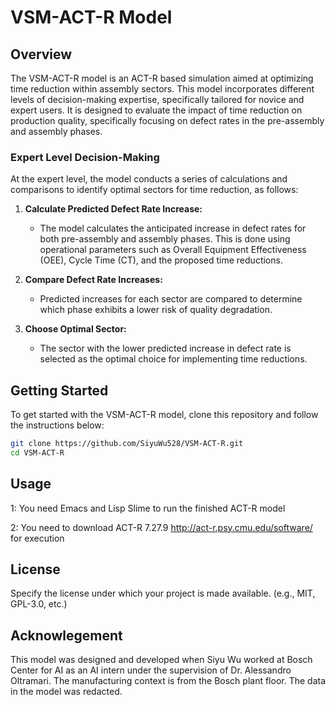 # VSM-ACT-R Model

## Overview
The VSM-ACT-R model is an ACT-R based simulation aimed at optimizing time reduction within assembly sectors. This model incorporates different levels of decision-making expertise, specifically tailored for novice and expert users. It is designed to evaluate the impact of time reduction on production quality, specifically focusing on defect rates in the pre-assembly and assembly phases.

### Expert Level Decision-Making
At the expert level, the model conducts a series of calculations and comparisons to identify optimal sectors for time reduction, as follows:

1. **Calculate Predicted Defect Rate Increase:**
   - The model calculates the anticipated increase in defect rates for both pre-assembly and assembly phases. This is done using operational parameters such as Overall Equipment Effectiveness (OEE), Cycle Time (CT), and the proposed time reductions.

2. **Compare Defect Rate Increases:**
   - Predicted increases for each sector are compared to determine which phase exhibits a lower risk of quality degradation.

3. **Choose Optimal Sector:**
   - The sector with the lower predicted increase in defect rate is selected as the optimal choice for implementing time reductions.

## Getting Started
To get started with the VSM-ACT-R model, clone this repository and follow the instructions below:

```bash
git clone https://github.com/SiyuWu528/VSM-ACT-R.git
cd VSM-ACT-R
```
## Usage

1: You need Emacs and Lisp Slime to run the finished ACT-R model

2: You need to download ACT-R 7.27.9 http://act-r.psy.cmu.edu/software/ for execution

## License
Specify the license under which your project is made available. (e.g., MIT, GPL-3.0, etc.)

## Acknowlegement
This model was designed and developed when Siyu Wu worked at Bosch Center for AI as an AI intern under the supervision of Dr. Alessandro Oltramari. The manufacturing context is from the Bosch plant floor. The data in the model was redacted.
